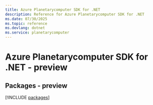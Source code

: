 ```yaml
---
title: Azure Planetarycomputer SDK for .NET
description: Reference for Azure Planetarycomputer SDK for .NET
ms.date: 07/30/2025
ms.topic: reference
ms.devlang: dotnet
ms.service: planetarycomputer
---
```

# Azure Planetarycomputer SDK for .NET - preview
## Packages - preview
[!INCLUDE [packages](planetarycomputer-index.md)]